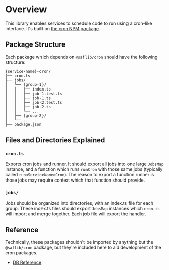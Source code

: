 # Overview

This library enables services to schedule code to run using a cron-like interface. It's built on [the cron NPM package](https://www.npmjs.com/package/cron).

## Package Structure

Each package which depends on `@saflib/cron` should have the following structure:

```
{service-name}-cron/
├── cron.ts
├── jobs/
│   └── {group-1}/
│   │   ├── index.ts
│   │   ├── job-1.test.ts
│   │   ├── job-1.ts
│   │   ├── job-2.test.ts
│   │   ├── job-2.ts
│   │   └── ...
│   ├── {group-2}/
│   └── ...
├── package.json
```

## Files and Directories Explained

### `cron.ts`

Exports cron jobs and runner. It should export all jobs into one large `JobsMap` instance, and a function which runs `runCron` with those same jobs (typically called `run<ServiceName>Cron`). The reason to export a function runner is those jobs may require context which that function should provide.

### `jobs/`

Jobs should be organized into directories, with an index.ts file for
each group. These index.ts files should export `JobsMap` instances
which `cron.ts` will import and merge together. Each job file will
export the handler.

## Reference

Technically, these packages shouldn't be imported by anything but the `@saflib/cron`
package, but they're included here to aid development of the cron packages.

* [DB Reference](../../cron-db/docs/ref/index.md)